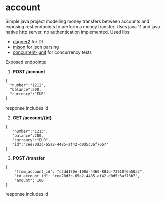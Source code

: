 # account

Simple java project modelling money transfers between accounts and exposing rest endpoints to perform a money transfer. Uses java 11 and java native http server, no authentication implemented. 
Used libs:
* [dagger2](https://github.com/google/dagger) for DI
* [mjson](https://bolerio.github.io/mjson/) for json parsing
* [concurrent-junit](https://github.com/ThomasKrieger/concurrent-junit) for concurrency tests

Exposed endpoints:


1. **POST /account**
```
{
  "number":"1212",
  "balance":200,
  "currency":"EUR"
}
```
response includes id

2. **GET /account/{id}**

```
{
   "number":"1213",
   "balance":200,
   "currency":"EUR",
   "id":"cee70d3c-65a2-4485-af42-d0d5c3af76b7"
}
```

3. **POST /transfer**
```
{
	"from_account_id": "c2dd170e-100d-4460-883d-73918f6a50a3",
	"to_account_id": "cee70d3c-65a2-4485-af42-d0d5c3af76b7",
	"amount": 100
}
```
response includes id
